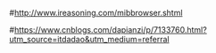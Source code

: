 #http://www.ireasoning.com/mibbrowser.shtml

#https://www.cnblogs.com/dapianzi/p/7133760.html?utm_source=itdadao&utm_medium=referral
